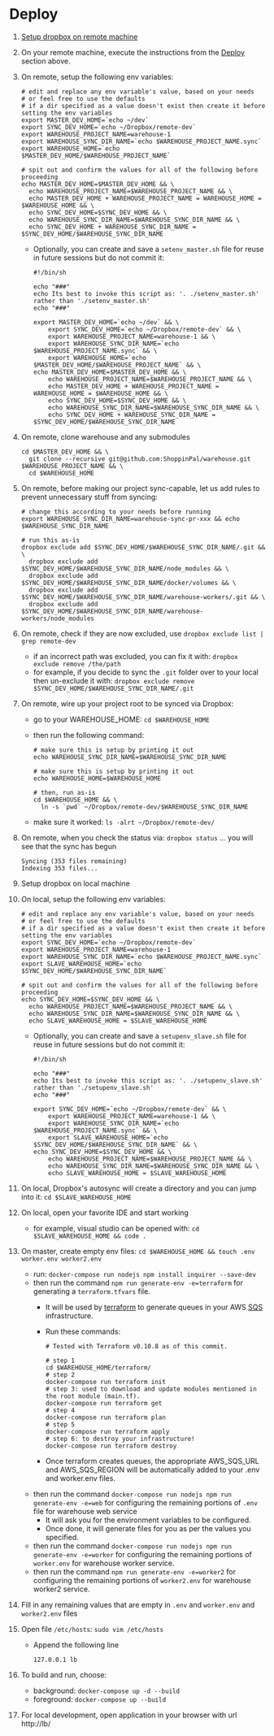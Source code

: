 # Deploy

1. [Setup dropbox on remote machine](https://training.shoppinpal.com/setup-box-on-azure/setup-dropbox-on-azure.html)
1. On your remote machine, execute the instructions from the [Deploy](https://github.com/ShoppinPal/warehouse#deploy) section above.
1. On remote, setup the following env variables:

    ```
    # edit and replace any env variable's value, based on your needs
    # or feel free to use the defaults
    # if a dir specified as a value doesn't exist then create it before setting the env variables
    export MASTER_DEV_HOME=`echo ~/dev`
    export SYNC_DEV_HOME=`echo ~/Dropbox/remote-dev`
    export WAREHOUSE_PROJECT_NAME=warehouse-1
    export WAREHOUSE_SYNC_DIR_NAME=`echo $WAREHOUSE_PROJECT_NAME.sync`
    export WAREHOUSE_HOME=`echo $MASTER_DEV_HOME/$WAREHOUSE_PROJECT_NAME`

    # spit out and confirm the values for all of the following before proceeding
    echo MASTER_DEV_HOME=$MASTER_DEV_HOME && \
      echo WAREHOUSE_PROJECT_NAME=$WAREHOUSE_PROJECT_NAME && \
      echo MASTER_DEV_HOME + WAREHOUSE_PROJECT_NAME = WAREHOUSE_HOME = $WAREHOUSE_HOME && \
      echo SYNC_DEV_HOME=$SYNC_DEV_HOME && \
      echo WAREHOUSE_SYNC_DIR_NAME=$WAREHOUSE_SYNC_DIR_NAME && \
      echo SYNC_DEV_HOME + WAREHOUSE_SYNC_DIR_NAME = $SYNC_DEV_HOME/$WAREHOUSE_SYNC_DIR_NAME
    ```
    * Optionally, you can create and save a `setenv_master.sh` file for reuse in future sessions but do not commit it:

        ```
        #!/bin/sh

        echo "###"
        echo Its best to invoke this script as: '. ./setenv_master.sh' rather than './setenv_master.sh'
        echo "###"

        export MASTER_DEV_HOME=`echo ~/dev` && \
            export SYNC_DEV_HOME=`echo ~/Dropbox/remote-dev` && \
            export WAREHOUSE_PROJECT_NAME=warehouse-1 && \
            export WAREHOUSE_SYNC_DIR_NAME=`echo $WAREHOUSE_PROJECT_NAME.sync` && \
            export WAREHOUSE_HOME=`echo $MASTER_DEV_HOME/$WAREHOUSE_PROJECT_NAME` && \
        echo MASTER_DEV_HOME=$MASTER_DEV_HOME && \
            echo WAREHOUSE_PROJECT_NAME=$WAREHOUSE_PROJECT_NAME && \
            echo MASTER_DEV_HOME + WAREHOUSE_PROJECT_NAME = WAREHOUSE_HOME = $WAREHOUSE_HOME && \
            echo SYNC_DEV_HOME=$SYNC_DEV_HOME && \
            echo WAREHOUSE_SYNC_DIR_NAME=$WAREHOUSE_SYNC_DIR_NAME && \
            echo SYNC_DEV_HOME + WAREHOUSE_SYNC_DIR_NAME = $SYNC_DEV_HOME/$WAREHOUSE_SYNC_DIR_NAME
        ```
1. On remote, clone warehouse and any submodules

    ```
    cd $MASTER_DEV_HOME && \
      git clone --recursive git@github.com:ShoppinPal/warehouse.git $WAREHOUSE_PROJECT_NAME && \
      cd $WAREHOUSE_HOME
    ```
1. On remote, before making our project sync-capable, let us add rules to prevent unnecessary stuff from syncing:

    ```
    # change this according to your needs before running
    export WAREHOUSE_SYNC_DIR_NAME=warehouse-sync-pr-xxx && echo $WAREHOUSE_SYNC_DIR_NAME

    # run this as-is
    dropbox exclude add $SYNC_DEV_HOME/$WAREHOUSE_SYNC_DIR_NAME/.git && \
      dropbox exclude add $SYNC_DEV_HOME/$WAREHOUSE_SYNC_DIR_NAME/node_modules && \
      dropbox exclude add $SYNC_DEV_HOME/$WAREHOUSE_SYNC_DIR_NAME/docker/volumes && \
      dropbox exclude add $SYNC_DEV_HOME/$WAREHOUSE_SYNC_DIR_NAME/warehouse-workers/.git && \
      dropbox exclude add $SYNC_DEV_HOME/$WAREHOUSE_SYNC_DIR_NAME/warehouse-workers/node_modules
    ```
1. On remote, check if they are now excluded, use `dropbox exclude list | grep remote-dev`
    * if an incorrect path was excluded, you can fix it with: `dropbox exclude remove /the/path`
    * for example, if you decide to sync the `.git` folder over to your local then un-exclude it with: `dropbox exclude remove $SYNC_DEV_HOME/$WAREHOUSE_SYNC_DIR_NAME/.git`
1. On remote, wire up your project root to be synced via Dropbox:
    * go to your WAREHOUSE_HOME: `cd $WAREHOUSE_HOME`
    * then run the following command:

        ```
        # make sure this is setup by printing it out
        echo WAREHOUSE_SYNC_DIR_NAME=$WAREHOUSE_SYNC_DIR_NAME

        # make sure this is setup by printing it out
        echo WAREHOUSE_HOME=$WAREHOUSE_HOME

        # then, run as-is
        cd $WAREHOUSE_HOME && \
          ln -s `pwd` ~/Dropbox/remote-dev/$WAREHOUSE_SYNC_DIR_NAME
        ```
    * make sure it worked: `ls -alrt ~/Dropbox/remote-dev/`
1. On remote, when you check the status via: `dropbox status` ... you will see that the sync has begun
    ```
    Syncing (353 files remaining)
    Indexing 353 files...
    ```
1. Setup dropbox on local machine
1. On local, setup the following env variables:

    ```
    # edit and replace any env variable's value, based on your needs
    # or feel free to use the defaults
    # if a dir specified as a value doesn't exist then create it before setting the env variables
    export SYNC_DEV_HOME=`echo ~/Dropbox/remote-dev`
    export WAREHOUSE_PROJECT_NAME=warehouse-1
    export WAREHOUSE_SYNC_DIR_NAME=`echo $WAREHOUSE_PROJECT_NAME.sync`
    export SLAVE_WAREHOUSE_HOME=`echo $SYNC_DEV_HOME/$WAREHOUSE_SYNC_DIR_NAME`

    # spit out and confirm the values for all of the following before proceeding
    echo SYNC_DEV_HOME=$SYNC_DEV_HOME && \
      echo WAREHOUSE_PROJECT_NAME=$WAREHOUSE_PROJECT_NAME && \
      echo WAREHOUSE_SYNC_DIR_NAME=$WAREHOUSE_SYNC_DIR_NAME && \
      echo SLAVE_WAREHOUSE_HOME = $SLAVE_WAREHOUSE_HOME
    ```
    * Optionally, you can create and save a `setupenv_slave.sh` file for reuse in future sessions but do not commit it:

        ```
        #!/bin/sh

        echo "###"
        echo Its best to invoke this script as: '. ./setupenv_slave.sh' rather than './setupenv_slave.sh'
        echo "###"

        export SYNC_DEV_HOME=`echo ~/Dropbox/remote-dev` && \
            export WAREHOUSE_PROJECT_NAME=warehouse-1 && \
            export WAREHOUSE_SYNC_DIR_NAME=`echo $WAREHOUSE_PROJECT_NAME.sync` && \
            export SLAVE_WAREHOUSE_HOME=`echo $SYNC_DEV_HOME/$WAREHOUSE_SYNC_DIR_NAME` && \
        echo SYNC_DEV_HOME=$SYNC_DEV_HOME && \
            echo WAREHOUSE_PROJECT_NAME=$WAREHOUSE_PROJECT_NAME && \
            echo WAREHOUSE_SYNC_DIR_NAME=$WAREHOUSE_SYNC_DIR_NAME && \
            echo SLAVE_WAREHOUSE_HOME = $SLAVE_WAREHOUSE_HOME
        ```
1. On local, Dropbox's autosync will create a directory and you can jump into it: `cd $SLAVE_WAREHOUSE_HOME`
1. On local, open your favorite IDE and start working
    * for example, visual studio can be opened with: `cd $SLAVE_WAREHOUSE_HOME && code .`
1. On master, create empty env files: `cd $WAREHOUSE_HOME && touch .env worker.env worker2.env`
    * run: `docker-compose run nodejs npm install inquirer --save-dev`
    * then run the command `npm run generate-env -e=terraform` for generating a `terraform.tfvars` file.
        * It will be used by [terraform](https://www.terraform.io/) to generate queues in your AWS [SQS](https://aws.amazon.com/sqs/) infrastructure.
        * Run these commands:

            ```
            # Tested with Terraform v0.10.8 as of this commit.

            # step 1
            cd $WAREHOUSE_HOME/terraform/
            # step 2
            docker-compose run terraform init
            # step 3: used to download and update modules mentioned in the root module (main.tf).
            docker-compose run terraform get
            # step 4
            docker-compose run terraform plan
            # step 5
            docker-compose run terraform apply
            # step 6: to destroy your infrastructure!
            docker-compose run terraform destroy
            ```
        * Once terraform creates queues, the appropriate AWS_SQS_URL and AWS_SQS_REGION will be automatically added to your .env and worker.env files.
    * then run the command `docker-compose run nodejs npm run generate-env -e=web` for configuring the remaining portions of `.env` file for warehouse web service
        * It will ask you for the environment variables to be configured.
        * Once done, it will generate files for you as per the values you specified.
    * then run the command `docker-compose run nodejs npm run generate-env -e=worker` for configuring the remaining portions of `worker.env` for warehouse worker service.
    * then run the command `npm run generate-env -e=worker2` for configuring the remaining portions of `worker2.env` for warehouse worker2 service.
1. Fill in any remaining values that are empty in `.env` and `worker.env` and `worker2.env` files
1. Open file `/etc/hosts`: `sudo vim /etc/hosts`
    * Append the following line

        ```
        127.0.0.1 lb
        ```
1. To build and run, choose:
    * background: `docker-compose up -d --build`
    * foreground: `docker-compose up --build`
1. For local development, open application in your browser with url http://lb/
